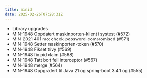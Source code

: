 ```yaml
---
title: minid
date: 2025-02-26T07:28:31Z
---
```

- Library upgrades
- MIN-1948 Oppdatert maskinporten-klient i systest (#572)
- MIN-2021 401 mot check-password-compromised (#571)
- MIN-1948 Setter maskinporten-token (#570)
- MIN-1948 Fikset trivy (#569)
- MIN-1948 fix pid claim (#568)
- MIN-1948 Tatt bort feil interceptor (#567)
- MIN-1948 merge (#564)
- MIN-1948 Oppgradert til Java 21 og spring-boot 3.4.1 og  (#555)

